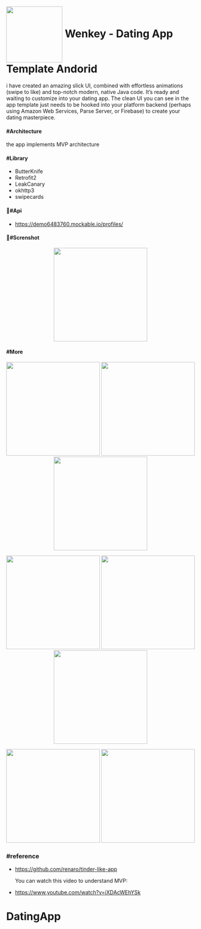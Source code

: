 
 # <img src="https://i.imgur.com/pu1NYI7.png" width="150" align="center">  Wenkey - Dating App Template Andorid



i have created an amazing slick UI, combined with effortless animations (swipe to like) and top-notch modern, native Java code.
It’s ready and waiting to customize into your dating app. The clean UI you can see in the app template 
just needs to be hooked into your platform backend (perhaps using Amazon Web Services, Parse Server, or Firebase) to create your
dating masterpiece.

#### #Architecture
the app implements MVP architecture

#### #Library
* ButterKnife
* Retrofit2
* LeakCanary
* okhttp3
* swipecards

#### #ِApi
* https://demo6483760.mockable.io/profiles/

#### #ٍScrenshot

<p align="center">
  <img src="https://media.giphy.com/media/3o7WIHskbAeRYJnlAs/giphy.gif" width="250">
</p>

#### #More
<p align="center">
  <img src="https://i.imgur.com/61PfrFJ.png" width="250">
  <img src="https://i.imgur.com/VvZ67ir.jpg" width="250">
  <img src="https://i.imgur.com/cj8l3A9.png" width="250">
</p>

<p align="center">
  <img src="https://i.imgur.com/DsRW4AJ.png" width="250">
  <img src="https://i.imgur.com/7r44xOb.png" width="250">
  <img src="https://i.imgur.com/USGHb6G.png" width="250">
</p>

<p align="center">
  <img src="https://i.imgur.com/hUj5ZQI.jpg" width="250">
  <img src="https://i.imgur.com/Ywzeg6v.png" width="250">
</p>

### #reference 
* https://github.com/renaro/tinder-like-app 

  You can watch this video to understand MVP:
* https://www.youtube.com/watch?v=iXDAcWEhYSk
# DatingApp
